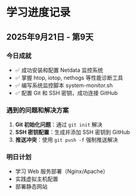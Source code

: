 # 学习进度记录

## 2025年9月21日 - 第9天
### 今日成就
- ✅ 成功安装和配置 Netdata 监控系统
- ✅ 掌握 htop, iotop, nethogs 等性能诊断工具
- ✅ 编写系统监控脚本 system-monitor.sh
- ✅ 配置 Git 和 SSH 密钥，成功连接 GitHub

### 遇到的问题和解决方案
1. **Git 初始化问题**：通过 `git init` 解决
2. **SSH 密钥配置**：生成并添加 SSH 密钥到 GitHub
3. **推送冲突**：使用 `git push -f` 强制推送解决

### 明日计划
- 学习 Web 服务部署（Nginx/Apache）
- 实践虚拟主机配置
- 部署静态网站
